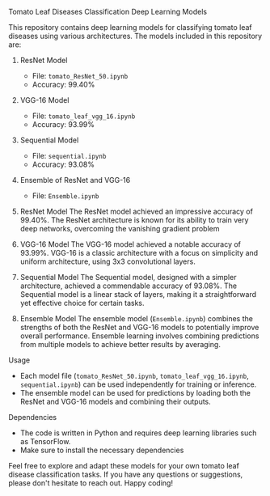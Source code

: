 Tomato Leaf Diseases Classification Deep Learning Models

This repository contains deep learning models for classifying tomato leaf diseases using various architectures. The models included in this repository are:

1. ResNet Model
   - File: `tomato_ResNet_50.ipynb`
   - Accuracy: 99.40%

2. VGG-16 Model
   - File: `tomato_leaf_vgg_16.ipynb`
   - Accuracy: 93.99%

3. Sequential Model
   - File: `sequential.ipynb`
   - Accuracy: 93.08%

4. Ensemble of ResNet and VGG-16
   - File: `Ensemble.ipynb`


1. ResNet Model
The ResNet model achieved an impressive accuracy of 99.40%. The ResNet architecture is known for its ability to train very deep networks, overcoming the vanishing gradient problem

2. VGG-16 Model
The VGG-16 model achieved a notable accuracy of 93.99%. VGG-16 is a classic architecture with a focus on simplicity and uniform architecture, using 3x3 convolutional layers.

3. Sequential Model
The Sequential model, designed with a simpler architecture, achieved a commendable accuracy of 93.08%. The Sequential model is a linear stack of layers, making it a straightforward yet effective choice for certain tasks.

4. Ensemble Model
The ensemble model (`Ensemble.ipynb`) combines the strengths of both the ResNet and VGG-16 models to potentially improve overall performance. Ensemble learning involves combining predictions from multiple models to achieve better results by averaging.


Usage
- Each model file (`tomato_ResNet_50.ipynb`, `tomato_leaf_vgg_16.ipynb`, `sequential.ipynb`) can be used independently for training or inference.
- The ensemble model can be used for predictions by loading both the ResNet and VGG-16 models and combining their outputs.

Dependencies
- The code is written in Python and requires deep learning libraries such as TensorFlow.
- Make sure to install the necessary dependencies

Feel free to explore and adapt these models for your own tomato leaf disease classification tasks. If you have any questions or suggestions, please don't hesitate to reach out. Happy coding!
